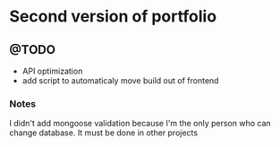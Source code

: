 # Second version of portfolio

## @TODO
- API optimization
- add script to automaticaly move build out of frontend

### Notes
I didn't add mongoose validation because I'm the only person who can change database.
It must be done in other projects
